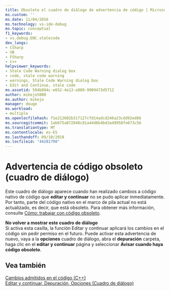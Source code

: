 ```yaml
---
title: Obsoleto el cuadro de diálogo de advertencia de código | Microsoft Docs
ms.custom: ''
ms.date: 11/04/2016
ms.technology: vs-ide-debug
ms.topic: conceptual
f1_keywords:
- vs.debug.ENC.stalecode
dev_langs:
- CSharp
- VB
- FSharp
- C++
helpviewer_keywords:
- Stale Code Warning dialog box
- code, stale code warning
- warnings, Stale Code Warning dialog box
- Edit and Continue, stale code
ms.assetid: 594b894c-e652-4e13-a980-9909473d5712
author: mikejo5000
ms.author: mikejo
manager: douge
ms.workload:
- multiple
ms.openlocfilehash: f1e212602b317127cfd14adcd246a23cdd92ed86
ms.sourcegitcommit: 1ab675a872848c81a44d6b4bd3a49958fe673c56
ms.translationtype: MT
ms.contentlocale: es-ES
ms.lasthandoff: 09/10/2018
ms.locfileid: "44281798"
---
```

# <a name="stale-code-warning-dialog-box"></a>Advertencia de código obsoleto (cuadro de diálogo)
Este cuadro de diálogo aparece cuando han realizado cambios a código nativo de código que **editar y continuar** no se pudo aplicar inmediatamente. Por tanto, parte del código nativo en el marco de pila actual no está actualizado, es decir, que está obsoleto. Para obtener más información, consulte [Cómo: trabajar con código obsoleto](/visualstudio/debugger/edit-and-continue-visual-cpp#bkmk_how_to_work_with_stale_code).  
  
 **No volver a mostrar este cuadro de diálogo**  
 Si activa esta casilla, la función Editar y continuar aplicará los cambios en el código sin pedir permiso en el futuro. Puede activar esta advertencia de nuevo, vaya a la **opciones** cuadro de diálogo, abra el **depuración** carpeta, haga clic en el **editar y continuar** página y seleccionar **Avisar cuando haya código obsoleto**.  
  
## <a name="see-also"></a>Vea también  
 [Cambios admitidos en el código (C++)](../debugger/supported-code-changes-cpp.md)   
 [Editar y continuar, Depuración, Opciones (Cuadro de diálogo)](/visualstudio/debugger/edit-and-continue)